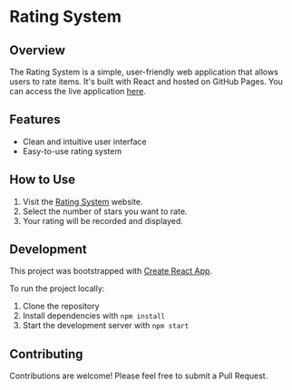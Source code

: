 # Rating System

## Overview

The Rating System is a simple, user-friendly web application that allows users to rate items. It's built with React and hosted on GitHub Pages. You can access the live application [here](https://nnifemi.github.io/rating-system/).

## Features

- Clean and intuitive user interface
- Easy-to-use rating system

## How to Use

1. Visit the [Rating System](https://nnifemi.github.io/rating-system/) website.
2. Select the number of stars you want to rate.
3. Your rating will be recorded and displayed.

## Development

This project was bootstrapped with [Create React App](https://github.com/facebook/create-react-app).

To run the project locally:

1. Clone the repository
2. Install dependencies with `npm install`
3. Start the development server with `npm start`

## Contributing

Contributions are welcome! Please feel free to submit a Pull Request.
